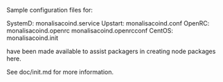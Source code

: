 Sample configuration files for:

SystemD: monalisacoind.service
Upstart: monalisacoind.conf
OpenRC:  monalisacoind.openrc
         monalisacoind.openrcconf
CentOS:  monalisacoind.init

have been made available to assist packagers in creating node packages here.

See doc/init.md for more information.

